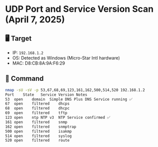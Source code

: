 # UDP Port and Service Version Scan (April 7, 2025)

## 🖥️ Target
- IP: `192.168.1.2`
- OS: Detected as Windows (Micro-Star Intl hardware)
- MAC: D8:CB:8A:9A:F6:29

## 🔧 Command
```bash
nmap -sU -sV -p 53,67,68,69,123,161,162,500,514,520 192.168.1.2
Port	State	Service	Version	Notes
53	open	domain	Simple DNS Plus	DNS Service running ✅
67	open	filtered	dhcps	
68	open	filtered	dhcpc	
69	open	filtered	tftp	
123	open	ntp	NTP v3	NTP Service confirmed ✅
161	open	filtered	snmp	
162	open	filtered	snmptrap	
500	open	filtered	isakmp	
514	open	filtered	syslog	
520	open	filtered	route	
